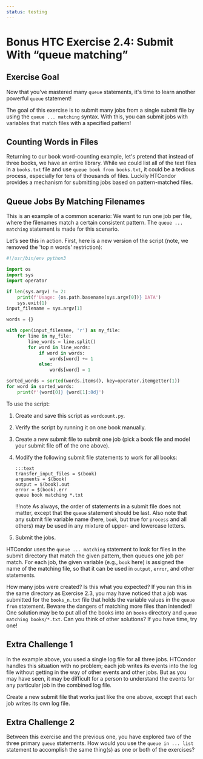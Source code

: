 ```yaml
---
status: testing
---
```


<style type="text/css"> pre em { font-style: normal; background-color: yellow; } pre strong { font-style: normal; font-weight: bold; color: \#008; } </style>

Bonus HTC Exercise 2.4: Submit With “queue matching”
=================================================

## Exercise Goal

Now that you've mastered many `queue` statements, it's time to learn another powerful `queue` statement!

The goal of this exercise is to submit many jobs from a single submit file by using the `queue ... matching` syntax. With this, you can submit jobs with variables that match files with a specified pattern!

## Counting Words in Files

Returning to our book word-counting example, let's pretend that instead of
three books, we have an entire library. While we could list all of the text
files in a `books.txt` file and use `queue book from books.txt`, it could be a
tedious process, especially for tens of thousands of files. Luckily HTCondor
provides a mechanism for submitting jobs based on pattern-matched files.

## Queue Jobs By Matching Filenames

This is an example of a common scenario: We want to run one job per file, where the filenames match a certain consistent pattern. The `queue ... matching` statement is made for this scenario.

Let’s see this in action. First, here is a new version of the script (note, we removed the 'top n words' restriction):

``` python
#!/usr/bin/env python3

import os
import sys
import operator

if len(sys.argv) != 2:
    print(f'Usage: {os.path.basename(sys.argv[0])} DATA')
    sys.exit(1)
input_filename = sys.argv[1]

words = {}

with open(input_filename, 'r') as my_file:
    for line in my_file:
        line_words = line.split()
        for word in line_words:
            if word in words:
                words[word] += 1
            else:
                words[word] = 1

sorted_words = sorted(words.items(), key=operator.itemgetter(1))
for word in sorted_words:
    print(f'{word[0]} {word[1]:8d}')
```

To use the script:

1.  Create and save this script as `wordcount.py`.
1.  Verify the script by running it on one book manually.
1.  Create a new submit file to submit one job (pick a book file and model your submit file off of the one above).
1.  Modify the following submit file statements to work for all books:

        :::text
        transfer_input_files = $(book) 
        arguments = $(book) 
        output = $(book).out 
        error = $(book).err 
        queue book matching *.txt

    !!!note
        As always, the order of statements in a submit file does not matter, except that the `queue` statement should be last. Also note that any submit file variable name (here, `book`, but true for `process` and all others) may be used in any mixture of upper- and lowercase letters.

1.  Submit the jobs.

HTCondor uses the `queue ... matching` statement to look for files in the submit directory that match the given pattern, then queues one job per match. For each job, the given variable (e.g., `book` here) is assigned the name of the matching file, so that it can be used in `output`, `error`, and other statements.

How many jobs were created? Is this what you expected? If you ran this in the
same directory as Exercise 2.3, you may have noticed that a job was submitted
for the `books_n.txt` file that holds the variable values in the `queue from`
statement. Beware the dangers of matching more files than intended! One
solution may be to put all of the books into an `books` directory and `queue
matching books/*.txt`. Can you think of other solutions? If you have time, try one!

## Extra Challenge 1

In the example above, you used a single log file for all three jobs. HTCondor handles this situation with no problem; each job writes its events into the log file without getting in the way of other events and other jobs. But as you may have seen, it may be difficult for a person to understand the events for any particular job in the combined log file.

Create a new submit file that works just like the one above, except that each job writes its own log file.

## Extra Challenge 2

Between this exercise and the previous one, you have explored two of the three primary `queue` statements. How would you use the `queue in ... list` statement to accomplish the same thing(s) as one or both of the exercises?

